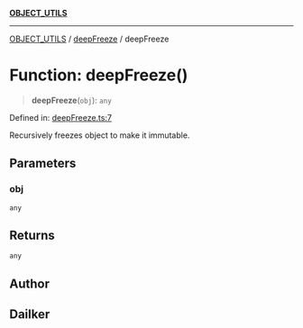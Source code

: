 [**OBJECT_UTILS**](../../README.md)

***

[OBJECT_UTILS](../../README.md) / [deepFreeze](../README.md) / deepFreeze

# Function: deepFreeze()

> **deepFreeze**(`obj`): `any`

Defined in: [deepFreeze.ts:7](https://github.com/dailker/everyutil-js/blob/7799f3f003cb23f425be3f1c83c38483e2648188/src/object/deepFreeze.ts#L7)

Recursively freezes object to make it immutable.

## Parameters

### obj

`any`

## Returns

`any`

## Author

## Dailker
